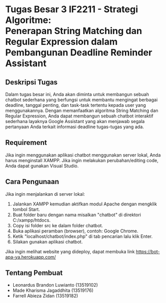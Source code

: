 # Tugas Besar 3 IF2211 - Strategi Algoritme: <br> Penerapan String Matching dan Regular Expression dalam Pembangunan Deadline Reminder Assistant

## Deskripsi Tugas
Dalam tugas besar ini, Anda akan diminta untuk membangun sebuah chatbot sederhana yang
berfungsi untuk membantu mengingat berbagai deadline, tanggal penting, dan task-task
tertentu kepada user yang menggunakannya. Dengan memanfaatkan algoritma String Matching
dan Regular Expression, Anda dapat membangun sebuah chatbot interaktif sederhana
layaknya Google Assistant yang akan menjawab segala pertanyaan Anda terkait informasi
deadline tugas-tugas yang ada.

## Requirement
Jika ingin menggunakan aplikasi chatbot menggunakan server lokal, Anda harus menginstall XAMPP.
Jika ingin melakukan perubahan/editing code, Anda dapat gunakan Visual Studio.

## Cara Pengunaan
Jika ingin menjalankan di server lokal: 
1. Jalankan XAMPP kemudian aktifkan modul Apache dengan mengklik tombol Start.
2. Buat folder baru dengan nama misalkan "chatbot" di direktori C:/xampp/htdocs.
2. Copy isi folder src ke dalam folder chatbot.
3. Buka aplikasi peramban (browser), contoh: Google Chrome.
4. Ketik "localhost/chatbot/index.php" di tab pencarian lalu klik Enter.
5. Silakan gunakan aplikasi chatbot.

Jika ingin melihat website yang dideploy, dapat membuka link https://bot-apa-ya.herokuapp.com/ 

## Tentang Pembuat
<ul>
	<li>Leonardus Brandon Luwianto (13519102)
	<li>Made Kharisma Jagaddhita (13519176)
	<li>Farrell Abieza Zidan (13519182)
</ul>
